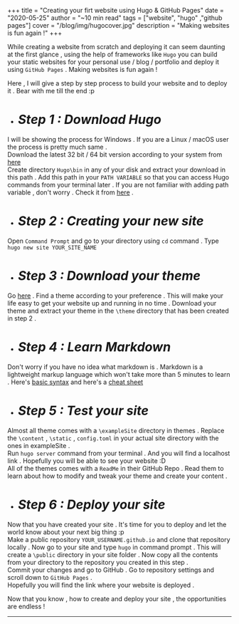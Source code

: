 +++
title = "Creating your firt website using Hugo & GitHub Pages"
date = "2020-05-25"
author = "~10 min read"
tags = ["website", "hugo" ,"github pages"]
cover = "/blog/img/hugocover.jpg"
description = "Making websites is fun again !"
+++

While creating a website from scratch and deploying it can seem daunting at the first glance , using the help of frameworks like `Hugo` you can build your static websites for your personal use / blog / portfolio and deploy it using `GitHub Pages` . Making websites is fun again ! 

Here , I will give a step by step process to build your website and to deploy it . Bear with me till the end :p 

- # *Step 1 : Download Hugo*
I will be showing the process for Windows . If you are a Linux / macOS user the process is pretty much same .  
Download the latest 32 bit / 64 bit version according to your system from [here](https://github.com/gohugoio/hugo/releases)  
Create directory `Hugo\bin` in any of your disk and extract your download in this path . Add this path in your `PATH VARIABLE` so that you can access Hugo commands from your terminal later . If you are not familiar with adding path variable , don't worry . Check it from [here](https://docs.telerik.com/teststudio/features/test-runners/add-path-environment-variables) .  

- # *Step 2 : Creating your new site*
Open `Command Prompt` and go to your directory using `cd` command . Type `hugo new site YOUR_SITE_NAME` 

- # *Step 3 : Download your theme*
Go [here](https://themes.gohugo.io/) . Find a theme according to your preference . This will make your life easy to get your website up and running in no time . Download your theme and extract your theme in the `\theme` directory that has been created in step 2 .  

- # *Step 4 : Learn Markdown*
Don't worry if you have no idea what markdown is . Markdown is a lightweight markup language which won't take more than 5 minutes to learn . Here's [basic syntax](https://www.markdownguide.org/basic-syntax/) and here's a [cheat sheet](https://www.markdownguide.org/cheat-sheet/)

- # *Step 5 : Test your site*
Almost all theme comes with a `\exampleSite` directory in themes . Replace the `\content` , `\static` , `config.toml` in your actual site directory with the ones in exampleSite .  
Run `hugo server` command from your terminal . And you will find a localhost link . Hopefully you will be able to see your website :D  
All of the themes comes with a `ReadMe` in their GitHub Repo . Read them to learn about how to modify and tweak your theme and create your content .

- # *Step 6 : Deploy your site* 

Now that you have created your site . It's time for you to deploy and let the world know about your next big thing :p  
Make a public repository `YOUR_USERNAME.github.io` and clone that repository locally . Now go to your site and type `hugo` in command prompt . This will create a `\public` directory in your site folder . Now copy all the contents from your directory to the repository you created in this step .   
Commit your changes and go to GitHub . Go to repository settings and scroll down to `GitHub Pages` .  
Hopefully you will find the link where your website is deployed . 

Now that you know , how to create and deploy your site , the opportunities are endless !  

---


